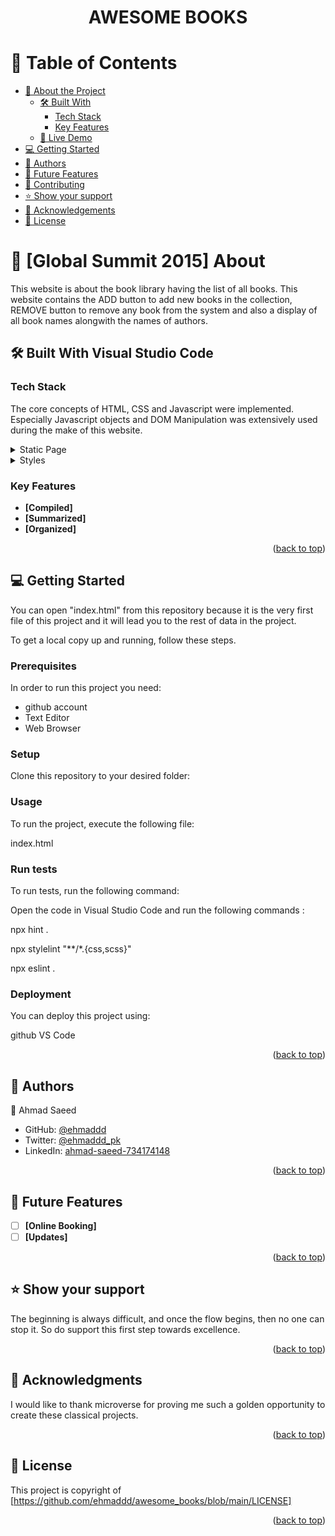 <a name="readme-top"></a>

<div align="center">

  <h1><b>AWESOME BOOKS</b></h1>

</div>

# 📗 Table of Contents

- [📖 About the Project](#about-project)
  - [🛠 Built With](#built-with)
    - [Tech Stack](#tech-stack)
    - [Key Features](#key-features)
  - [🚀 Live Demo](#live-demo)
- [💻 Getting Started](#getting-started)
- [👥 Authors](#authors)
- [🔭 Future Features](#future-features)
- [🤝 Contributing](#contributing)
- [⭐️ Show your support](#support)
- [🙏 Acknowledgements](#acknowledgements)
- [📝 License](#license)

# 📖 [Global Summit 2015] <a name="about-project">About</a>

This website is about the book library having the list of all books. This website contains the ADD button to add new books in the collection, REMOVE button to remove any book from the system and also a display of all book names alongwith the names of authors.

## 🛠 Built With <a name="built-with">Visual Studio Code</a>

### Tech Stack <a name="tech-stack"></a>

The core concepts of HTML, CSS and Javascript were implemented. Especially Javascript objects and DOM Manipulation was extensively used during the make of this website.

<details>
  <summary>Static Page</summary>
  <ul>
    <li><a href="https://html.com/">HTML</a></li>
  </ul>
</details>

<details>
  <summary>Styles</summary>
  <ul>
    <li><a href="https://www.w3schools.com/css/default.asp">CSS</a></li>
  </ul>
</details>

### Key Features <a name="key-features"></a>

- **[Compiled]**
- **[Summarized]**
- **[Organized]**

<p align="right">(<a href="#readme-top">back to top</a>)</p>

<!-- ## 🚀 Live Demo

- [Live Demo Link](https://ehmaddd.github.io/online-conference/)

<p align="right">(<a href="#readme-top">back to top</a>)</p> -->

## 💻 Getting Started <a name="getting-started"></a>

You can open "index.html" from this repository because it is the very first file of this project and it will lead you to the rest of data in the project.

To get a local copy up and running, follow these steps.

### Prerequisites

In order to run this project you need:

<ul>
    <li>github account</li>
    <li>Text Editor</li>
    <li>Web Browser</li>
</ul>

### Setup

Clone this repository to your desired folder:

### Usage

To run the project, execute the following file:

index.html

### Run tests

To run tests, run the following command:

Open the code in Visual Studio Code and run the following commands :

npx hint .

npx stylelint "**/*.{css,scss}"

npx eslint .

### Deployment

You can deploy this project using:

github
VS Code

<p align="right">(<a href="#readme-top">back to top</a>)</p>

## 👥 Authors <a name="authors"></a>

👤 Ahmad Saeed

- GitHub: [@ehmaddd](https://github.com/ehmaddd/)
- Twitter: [@ehmaddd_pk](https://twitter.com/ehmaddd_pk)
- LinkedIn: [ahmad-saeed-734174148](https://www.linkedin.com/in/ahmad-saeed-734174148/)

<p align="right">(<a href="#readme-top">back to top</a>)</p>

## 🔭 Future Features <a name="future-features"></a>

- [ ] **[Online Booking]**
- [ ] **[Updates]**

<p align="right">(<a href="#readme-top">back to top</a>)</p>

## ⭐️ Show your support <a name="support"></a>

The beginning is always difficult, and once the flow begins, then no one can stop it. So do support this first step towards excellence.

<p align="right">(<a href="#readme-top">back to top</a>)</p>

## 🙏 Acknowledgments <a name="acknowledgements"></a>

I would like to thank microverse for proving me such a golden opportunity to create these classical projects.

<p align="right">(<a href="#readme-top">back to top</a>)</p>

<!-- LICENSE -->

## 📝 License <a name="license"></a>

This project is copyright of [https://github.com/ehmaddd/awesome_books/blob/main/LICENSE]

<p align="right">(<a href="#readme-top">back to top</a>)</p>
